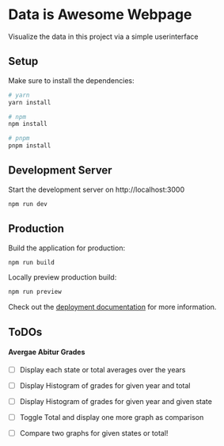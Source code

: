 # Data is Awesome Webpage
Visualize the data in this project via a simple userinterface



## Setup

Make sure to install the dependencies:

```bash
# yarn
yarn install

# npm
npm install

# pnpm
pnpm install
```

## Development Server

Start the development server on http://localhost:3000

```bash
npm run dev
```

## Production

Build the application for production:

```bash
npm run build
```

Locally preview production build:

```bash
npm run preview
```

Check out the [deployment documentation](https://nuxt.com/docs/getting-started/deployment) for more information.


## ToDOs
#### Avergae Abitur Grades
- [ ] Display each state or total averages over the years
- [ ] Display Histogram of grades for given year and total
- [ ] Display Histogram of grades for given year and given state
- [ ] Toggle Total and display one more graph as comparison
- [ ] Compare two graphs for given states or total!

